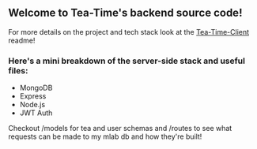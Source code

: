 ## Welcome to Tea-Time's backend source code!

For more details on the project and tech stack look at the <a href="https://github.com/jsantiag/tea-time-client">Tea-Time-Client</a> readme!

### Here's a mini breakdown of the server-side stack and useful files: 
- MongoDB
- Express
- Node.js
- JWT Auth

Checkout /models for tea and user schemas and /routes to see what requests can be made to my mlab db and how they're built! 
